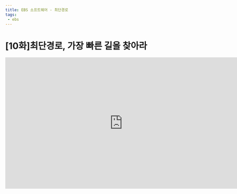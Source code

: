 ```yaml
---
title: EBS 소프트웨어 - 최단경로
tags: 
 - ebs
---
```


# [10화]최단경로, 가장 빠른 길을 찾아라
<iframe src='https://tv.naver.com/embed/10796431?autoPlay=true' frameborder='no' scrolling='no' marginwidth='0' marginheight='0' WIDTH='740' HEIGHT='416' allow='autoplay' allowfullscreen></iframe>

